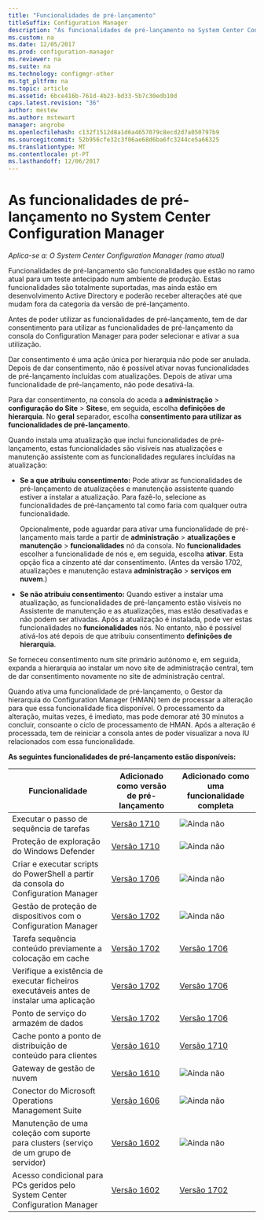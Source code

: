 ```yaml
---
title: "Funcionalidades de pré-lançamento"
titleSuffix: Configuration Manager
description: "As funcionalidades de pré-lançamento no System Center Configuration Manager"
ms.custom: na
ms.date: 12/05/2017
ms.prod: configuration-manager
ms.reviewer: na
ms.suite: na
ms.technology: configmgr-other
ms.tgt_pltfrm: na
ms.topic: article
ms.assetid: 6bce416b-761d-4b23-bd33-5b7c30edb10d
caps.latest.revision: "36"
author: mestew
ms.author: mstewart
manager: angrobe
ms.openlocfilehash: c132f1512d8a1d6a4657079c8ecd2d7a050797b9
ms.sourcegitcommit: 52b956cfe32c3f06ae68d6ba6fc3244ce5a66325
ms.translationtype: MT
ms.contentlocale: pt-PT
ms.lasthandoff: 12/06/2017
---
```

# <a name="pre-release-features-in-system-center-configuration-manager"></a>As funcionalidades de pré-lançamento no System Center Configuration Manager
*Aplica-se a: O System Center Configuration Manager (ramo atual)*

Funcionalidades de pré-lançamento são funcionalidades que estão no ramo atual para um teste antecipado num ambiente de produção. Estas funcionalidades são totalmente suportadas, mas ainda estão em desenvolvimento Active Directory e poderão receber alterações até que mudam fora da categoria da versão de pré-lançamento.

 Antes de poder utilizar as funcionalidades de pré-lançamento, tem de dar consentimento para utilizar as funcionalidades de pré-lançamento da consola do Configuration Manager para poder selecionar e ativar a sua utilização.  

Dar consentimento é uma ação única por hierarquia não pode ser anulada. Depois de dar consentimento, não é possível ativar novas funcionalidades de pré-lançamento incluídas com atualizações. Depois de ativar uma funcionalidade de pré-lançamento, não pode desativá-la.

Para dar consentimento, na consola do aceda a **administração** > **configuração do Site** > **Sites**e, em seguida, escolha **definições de hierarquia**. No **geral** separador, escolha **consentimento para utilizar as funcionalidades de pré-lançamento**.

Quando instala uma atualização que inclui funcionalidades de pré-lançamento, estas funcionalidades são visíveis nas atualizações e manutenção assistente com as funcionalidades regulares incluídas na atualização:
  - **Se a que atribuiu consentimento:** Pode ativar as funcionalidades de pré-lançamento de atualizações e manutenção assistente quando estiver a instalar a atualização. Para fazê-lo, selecione as funcionalidades de pré-lançamento tal como faria com qualquer outra funcionalidade.     

    Opcionalmente, pode aguardar para ativar uma funcionalidade de pré-lançamento mais tarde a partir de **administração** > **atualizações e manutenção** > **funcionalidades** nó da consola. No **funcionalidades** escolher a funcionalidade de nós e, em seguida, escolha **ativar**. Esta opção fica a cinzento até dar consentimento. (Antes da versão 1702, atualizações e manutenção estava **administração** > **serviços em nuvem**.)
  -   **Se não atribuiu consentimento:** Quando estiver a instalar uma atualização, as funcionalidades de pré-lançamento estão visíveis no Assistente de manutenção e as atualizações, mas estão desativadas e não podem ser ativadas. Após a atualização é instalada, pode ver estas funcionalidades no **funcionalidades** nós. No entanto, não é possível ativá-los até depois de que atribuiu consentimento **definições de hierarquia**.

Se forneceu consentimento num site primário autónomo e, em seguida, expanda a hierarquia ao instalar um novo site de administração central, tem de dar consentimento novamente no site de administração central.

 Quando ativa uma funcionalidade de pré-lançamento, o Gestor da hierarquia do Configuration Manager (HMAN) tem de processar a alteração para que essa funcionalidade fica disponível. O processamento da alteração, muitas vezes, é imediato, mas pode demorar até 30 minutos a concluir, consoante o ciclo de processamento de HMAN. Após a alteração é processada, tem de reiniciar a consola antes de poder visualizar a nova IU relacionados com essa funcionalidade.

**As seguintes funcionalidades de pré-lançamento estão disponíveis:**

 |Funcionalidade          |Adicionado como versão de pré-lançamento | Adicionado como uma funcionalidade completa|  
|------------------|---------------------|---------------------|
| Executar o passo de sequência de tarefas<!-- 1261338 --> |  [Versão 1710](/sccm/osd/understand/task-sequence-steps#child-task-sequence) |![Ainda não](media/83c5d168-8faf-4e8e-920b-528e3c43ffd4.gif)|
| Proteção de exploração do Windows Defender<!-- 1355468 --> |  [Versão 1710](/sccm/protect/deploy-use/create-deploy-exploit-guard-policy) |![Ainda não](media/83c5d168-8faf-4e8e-920b-528e3c43ffd4.gif)|
| Criar e executar scripts do PowerShell a partir da consola do Configuration Manager<!-- 1236459 --> |  [Versão 1706](/sccm/apps/deploy-use/create-deploy-scripts)|![Ainda não](media/83c5d168-8faf-4e8e-920b-528e3c43ffd4.gif)|
| Gestão de proteção de dispositivos com o Configuration Manager<!-- 1319346 --> |  [Versão 1702](/sccm/protect/deploy-use/use-device-guard-with-configuration-manager)|![Ainda não](media/83c5d168-8faf-4e8e-920b-528e3c43ffd4.gif)|
| Tarefa sequência conteúdo previamente a colocação em cache<!-- 1021244 --> |  [Versão 1702](/sccm/osd/deploy-use/create-a-task-sequence-to-upgrade-an-operating-system#configure-pre-cache-content) | [Versão 1706](/sccm/osd/deploy-use/create-a-task-sequence-to-upgrade-an-operating-system#configure-pre-cache-content)|
| Verifique a existência de executar ficheiros executáveis antes de instalar uma aplicação<!-- 1284624 --> |   [Versão 1702](/sccm/apps/deploy-use/deploy-applications#how-to-check-for-running-executable-files-before-installing-an-application) |[Versão 1706](/sccm/apps/deploy-use/deploy-applications#how-to-check-for-running-executable-files-before-installing-an-application)|
| Ponto de serviço do armazém de dados<!-- 1277922 --> |  [Versão 1702](/sccm/core/servers/manage/data-warehouse) |[Versão 1706](/sccm/core/servers/manage/data-warehouse)|
| Cache ponto a ponto de distribuição de conteúdo para clientes<!-- 1101436 --> |  [Versão 1610](/sccm/core/plan-design/hierarchy/client-peer-cache) | [Versão 1710](/sccm/core/plan-design/hierarchy/client-peer-cache)|
| Gateway de gestão de nuvem<!-- 1101764 --> |  [Versão 1610](/sccm/core/clients/manage/plan-cloud-management-gateway) |![Ainda não](media/83c5d168-8faf-4e8e-920b-528e3c43ffd4.gif)|
| Conector do Microsoft Operations Management Suite<!-- 1236739 --> | [Versão 1606](../../../core/clients/manage/sync-data-microsoft-operations-management-suite.md) |![Ainda não](media/83c5d168-8faf-4e8e-920b-528e3c43ffd4.gif)|
| Manutenção de uma coleção com suporte para clusters (serviço de um grupo de servidor)<!-- 1081776 --> | [Versão 1602](../../../core/get-started/capabilities-in-technical-preview-1605.md#BKMK_ServerGroups)|![Ainda não](media/83c5d168-8faf-4e8e-920b-528e3c43ffd4.gif)|
| Acesso condicional para PCs geridos pelo System Center Configuration Manager<!--  --> | [Versão 1602](../../../protect/deploy-use/manage-access-to-o365-services-for-pcs-managed-by-sccm.md)     | [Versão 1702](/sccm/mdm/deploy-use/manage-access-to-services)                     |
